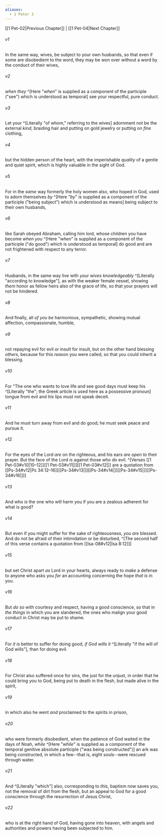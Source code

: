 ```yaml
---
aliases:
  - 1 Peter 3
---
```


[[1 Pet-02|Previous Chapter]] | [[1 Pet-04|Next Chapter]]

###### v1
In the same way, wives, be subject to your own husbands, so that even if some are disobedient to the word, they may be won over without a word by the conduct of their wives,

###### v2
_when they_ ^[Here "_when_" is supplied as a component of the participle ("see") which is understood as temporal] see your respectful, pure conduct.

###### v3
Let your ^[Literally "of whom," referring to the wives] adornment not be the external _kind_, braiding hair and putting on gold jewelry or putting on _fine_ clothing,

###### v4
but the hidden person of the heart, with the imperishable _quality_ of a gentle and quiet spirit, which is highly valuable in the sight of God.

###### v5
For in the _same_ way formerly the holy women also, who hoped in God, used to adorn themselves _by_ ^[Here "_by_" is supplied as a component of the participle ("being subject") which is understood as means] being subject to their own husbands,

###### v6
like Sarah obeyed Abraham, calling him lord, whose children you have become _when you_ ^[Here "_when_" is supplied as a component of the participle ("do good") which is understood as temporal] do good and are not frightened with respect to any terror.

###### v7
Husbands, in the same way live with _your wives_ _knowledgeably_ ^[Literally "according to knowledge"], as with the weaker female vessel, showing _them_ honor as fellow heirs also of the grace of life, so that your prayers will not be hindered.

###### v8
And finally, all _of you be_ harmonious, sympathetic, showing mutual affection, compassionate, humble,

###### v9
not repaying evil for evil or insult for insult, but on the other hand blessing _others_, because for this _reason_ you were called, so that you could inherit a blessing.

###### v10
For
"The one who wants to love life
and see good days
must keep his ^[Literally "the"; the Greek article is used here as a possessive pronoun] tongue from evil
and _his_ lips must not speak deceit.

###### v11
And he must turn away from evil and do good;
he must seek peace and pursue it.

###### v12
For the eyes of the Lord _are_ on the righteous,
and his ears _are open to_ their prayer.
But the face of the Lord _is_ against those who do evil. ^[Verses [[1 Pet-03#v10|10–12]][[1 Pet-03#v11|]][[1 Pet-03#v12|]] are a quotation from [[Ps-34#v12|Ps 34:12–16]][[Ps-34#v13|]][[Ps-34#v14|]][[Ps-34#v15|]][[Ps-34#v16|]]]

###### v13
And who _is_ the one who will harm you if you are a zealous adherent for what is good?

###### v14
But even if you might suffer for the sake of righteousness, _you are_ blessed. And do not be afraid of their intimidation or be disturbed, ^[The second half of this verse contains a quotation from [[Isa-08#v12|Isa 8:12]]]

###### v15
but set Christ apart _as_ Lord in your hearts, always ready to _make_ a defense to anyone who asks you _for_ an accounting concerning the hope _that is_ in you.

###### v16
But _do so_ with courtesy and respect, having a good conscience, so that in _the things_ in which you are slandered, the ones who malign your good conduct in Christ may be put to shame.

###### v17
For _it is_ better to suffer for doing good, _if God wills it_ ^[Literally "if the will of God wills"], than for doing evil.

###### v18
For Christ also suffered once for sins,
the just for the unjust,
in order that he could bring you to God,
being put to death in the flesh,
but made alive in the spirit,

###### v19
in which also he went _and_ proclaimed to the spirits in prison,

###### v20
who were formerly disobedient, when the patience of God waited in the days of Noah, _while_ ^[Here "_while_" is supplied as a component of the temporal genitive absolute participle ("was being constructed")] an ark was being constructed, in which a few--that is, eight souls--were rescued through water.

###### v21
And ^[Literally "which"] also, corresponding to _this_, baptism now saves you, not the removal of dirt from the flesh, but an appeal to God for a good conscience through the resurrection of Jesus Christ,

###### v22
who is at the right hand of God, having gone into heaven, with angels and authorities and powers having been subjected to him.